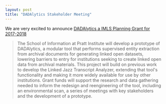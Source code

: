 ```yaml
---
layout: post
title: "DADAlytics Stakeholder Meeting"
---
```



We are very excited to announce [DADAlytics a IMLS Planning Grant for 2017-2018](https://www.imls.gov/grants/awarded/lg-72-17-0179-17)

> The School of Information at Pratt Institute will develop a prototype of DADAlytics, a modular tool that performs supervised entity extraction from archival documents for generating linked open datasets, lowering barriers to entry for institutions seeking to create linked open data from archival materials. This project will build on previous work to develop the Linked Jazz Transcript Analyzer, extending that tool's functionality and making it more widely available for use by other institutions. Grant funds will support the research and data gathering needed to inform the redesign and reengineering of the tool, including an environmental scan, a series of meetings with key stakeholders and the development of a prototype.